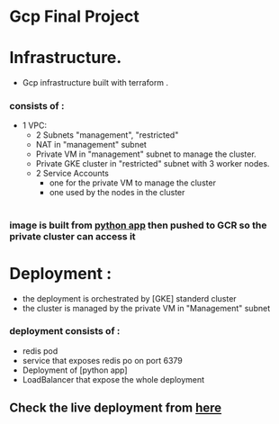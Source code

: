 # Gcp Final Project
# Infrastructure.

* Gcp infrastructure built with terraform .
### consists of :
* 1 VPC:
    * 2 Subnets "management", "restricted"
    * NAT in "management" subnet
    * Private VM in "management" subnet to manage the cluster.
    * Private GKE cluster in "restricted" subnet with 3 worker nodes.
    * 2 Service Accounts
        * one for the private VM to manage the cluster
        * one used by the nodes in the cluster

#
### image is built from  [python app](https://github.com/atefhares) then pushed to GCR so the private cluster can access it 
#

# Deployment :
* the deployment is orchestrated by [GKE] standerd cluster
* the cluster is managed by the private VM in "Management" subnet

### deployment consists of :
   *  redis pod 
   *  service that exposes redis po on port 6379
   *  Deployment of [python app]
   *  LoadBalancer that expose the whole deployment  


## Check the live deployment from [here](35.226.255.113)